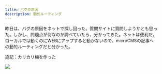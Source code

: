 ```yaml
---
title: バグの原因
description: 動的ルーティング
---
```


昨日は、バグの原因をネットで探し回った。質問サイトに質問しようかとも思った。しかし、問題点が何なのか調べていたら、分かってきた。ネットは便利だ。ローカルでは動くのにWEBにアップすると動かないので、microCMSの記事への動的ルーティングだと分かった。

追記：カリカリ梅を作った

![](/img/2022-06-02.jpg)

